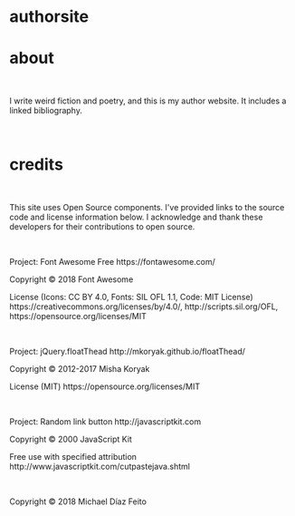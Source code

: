 # authorsite
<h1>about</h1>
<br>
<p>I write weird fiction and poetry, and this is my author website. It includes a linked bibliography.</p>
<br>
<h1>credits</h1>
<br>
<p>This site uses Open Source components. I've provided links to the source code and license information below. I acknowledge and thank these developers for their contributions to open source.</p>
<br>
<p>Project: Font Awesome Free https://fontawesome.com/</p>
<p>Copyright &copy; 2018 Font Awesome
<p>License (Icons: CC BY 4.0, Fonts: SIL OFL 1.1, Code: MIT License) https://creativecommons.org/licenses/by/4.0/, http://scripts.sil.org/OFL, https://opensource.org/licenses/MIT</p>
<br>
<p>Project: jQuery.floatThead http://mkoryak.github.io/floatThead/</p>
<p>Copyright &copy; 2012-2017 Misha Koryak</p>
<p>License (MIT) https://opensource.org/licenses/MIT</p>
<br>
<p>Project: Random link button http://javascriptkit.com</p>
<p>Copyright &copy; 2000 JavaScript Kit</p>
<p>Free use with specified attribution http://www.javascriptkit.com/cutpastejava.shtml</p>
<br>
<p>Copyright &copy; 2018 Michael Díaz Feito</p>
